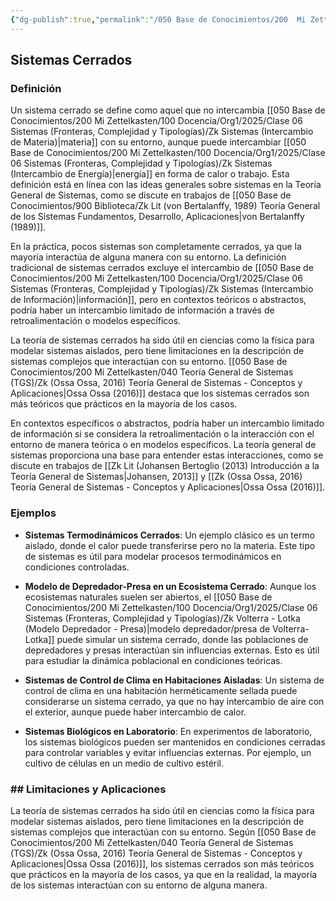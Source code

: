 ```yaml
---
{"dg-publish":true,"permalink":"/050 Base de Conocimientos/200  Mi Zettelkasten/100 Docencia/Org1/2025/Clase 06 Sistemas (Fronteras, Complejidad y Tipologías)/Zk Sistemas Cerrados/","tags":["digitalGarden"]}
---
```


## Sistemas Cerrados

### Definición

Un sistema cerrado se define como aquel que no intercambia [[050 Base de Conocimientos/200  Mi Zettelkasten/100 Docencia/Org1/2025/Clase 06 Sistemas (Fronteras, Complejidad y Tipologías)/Zk Sistemas (Intercambio de Materia)\|materia]] con su entorno, aunque puede intercambiar [[050 Base de Conocimientos/200  Mi Zettelkasten/100 Docencia/Org1/2025/Clase 06 Sistemas (Fronteras, Complejidad y Tipologías)/Zk Sistemas (Intercambio de Energía)\|energía]] en forma de calor o trabajo. Esta definición está en línea con las ideas generales sobre sistemas en la Teoría General de Sistemas, como se discute en trabajos de [[050 Base de Conocimientos/900 Biblioteca/Zk Lit (von Bertalanffy, 1989) Teoría General de los Sistemas Fundamentos, Desarrollo, Aplicaciones\|von Bertalanffy (1989)]].

En la práctica, pocos sistemas son completamente cerrados, ya que la mayoría interactúa de alguna manera con su entorno. La definición tradicional de sistemas cerrados excluye el intercambio de [[050 Base de Conocimientos/200  Mi Zettelkasten/100 Docencia/Org1/2025/Clase 06 Sistemas (Fronteras, Complejidad y Tipologías)/Zk Sistemas (Intercambio de Información)\|información]], pero en contextos teóricos o abstractos, podría haber un intercambio limitado de información a través de retroalimentación o modelos específicos.

La teoría de sistemas cerrados ha sido útil en ciencias como la física para modelar sistemas aislados, pero tiene limitaciones en la descripción de sistemas complejos que interactúan con su entorno. [[050 Base de Conocimientos/200  Mi Zettelkasten/040 Teoría General de Sistemas (TGS)/Zk (Ossa Ossa, 2016) Teoría General de Sistemas -  Conceptos y Aplicaciones\|Ossa Ossa (2016)]] destaca que los sistemas cerrados son más teóricos que prácticos en la mayoría de los casos.

En contextos específicos o abstractos, podría haber un intercambio limitado de información si se considera la retroalimentación o la interacción con el entorno de manera teórica o en modelos específicos. La teoría general de sistemas proporciona una base para entender estas interacciones, como se discute en trabajos de [[Zk Lit (Johansen Bertoglio (2013) Introducción a la Teoría General de Sistemas\|Johansen, 2013]] y [[Zk (Ossa Ossa, 2016) Teoría General de Sistemas - Conceptos y Aplicaciones\|Ossa Ossa (2016)]].

### Ejemplos

- **Sistemas Termodinámicos Cerrados**: Un ejemplo clásico es un termo aislado, donde el calor puede transferirse pero no la materia. Este tipo de sistemas es útil para modelar procesos termodinámicos en condiciones controladas.

- **Modelo de Depredador-Presa en un Ecosistema Cerrado**: Aunque los ecosistemas naturales suelen ser abiertos, el [[050 Base de Conocimientos/200  Mi Zettelkasten/100 Docencia/Org1/2025/Clase 06 Sistemas (Fronteras, Complejidad y Tipologías)/Zk Volterra - Lotka (Modelo Depredador - Presa)\|modelo depredador/presa de Volterra-Lotka]] puede simular un sistema cerrado, donde las poblaciones de depredadores y presas interactúan sin influencias externas. Esto es útil para estudiar la dinámica poblacional en condiciones teóricas.

- **Sistemas de Control de Clima en Habitaciones Aisladas**: Un sistema de control de clima en una habitación herméticamente sellada puede considerarse un sistema cerrado, ya que no hay intercambio de aire con el exterior, aunque puede haber intercambio de calor.

- **Sistemas Biológicos en Laboratorio**: En experimentos de laboratorio, los sistemas biológicos pueden ser mantenidos en condiciones cerradas para controlar variables y evitar influencias externas. Por ejemplo, un cultivo de células en un medio de cultivo estéril.

### ## Limitaciones y Aplicaciones

La teoría de sistemas cerrados ha sido útil en ciencias como la física para modelar sistemas aislados, pero tiene limitaciones en la descripción de sistemas complejos que interactúan con su entorno. Según [[050 Base de Conocimientos/200  Mi Zettelkasten/040 Teoría General de Sistemas (TGS)/Zk (Ossa Ossa, 2016) Teoría General de Sistemas -  Conceptos y Aplicaciones\|Ossa Ossa (2016)]], los sistemas cerrados son más teóricos que prácticos en la mayoría de los casos, ya que en la realidad, la mayoría de los sistemas interactúan con su entorno de alguna manera.